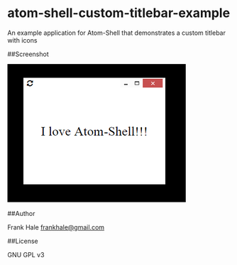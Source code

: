 atom-shell-custom-titlebar-example
==================================

An example application for Atom-Shell that demonstrates a custom titlebar with icons

##Screenshot

<img src="screenshots/custom-window-titlebar-and-buttons.PNG" alt="screenshot of custom window titlebar" />

##Author

Frank Hale <frankhale@gmail.com>

##License

GNU GPL v3
